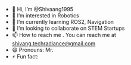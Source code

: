 - 👋 Hi, I’m @Shivaang1995
- 👀 I’m interested in Robotics
- 🌱 I’m currently learning ROS2, Navigation
- 💞️ I’m looking to collaborate on STEM Startups
- 📫 How to reach me . You can reach me at shivang.techradiance@gmail.com
- 😄 Pronouns: Mr.
- ⚡ Fun fact: 

<!---
Shivaang1995/Shivaang1995 is a ✨ special ✨ repository because its `README.md` (this file) appears on your GitHub profile.
You can click the Preview link to take a look at your changes.
--->
